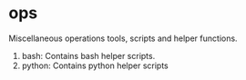 # ops
Miscellaneous operations tools, scripts and helper functions.

1) bash: Contains bash helper scripts.
2) python: Contains python helper scripts

